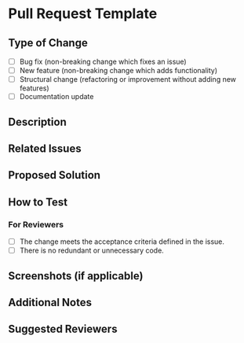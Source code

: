 # Pull Request Template

## Type of Change

<!-- Mark the appropriate box with an "x" -->

- [ ] Bug fix (non-breaking change which fixes an issue)
- [ ] New feature (non-breaking change which adds functionality)
- [ ] Structural change (refactoring or improvement without adding new features)
- [ ] Documentation update

## Description

<!-- Briefly describe what was done and why. This helps reviewers understand the context of the PR without diving into the code immediately. -->

## Related Issues

<!-- Link the issues related to this PR. For example: Closes #123, Fixes #456. This links the PR directly to the problem being addressed. -->

## Proposed Solution

<!-- Briefly describe the solution and the steps taken to resolve the issue. This gives a clear view of what's being done, saving reviewers' time. -->

## How to Test

<!-- Explain how reviewers can test this change. Include terminal commands, screenshots, or step-by-step instructions. This facilitates the validation of your contribution. -->

### For Reviewers

- [ ] The change meets the acceptance criteria defined in the issue.
- [ ] There is no redundant or unnecessary code.

## Screenshots (if applicable)

<!-- If the change involves any visual elements, add screenshots to help reviewers understand the change. -->

## Additional Notes

<!-- Any additional information that might be useful for the reviewers, such as challenges faced or environment details. -->

## Suggested Reviewers

<!-- Mention people who should review this PR based on the nature of the change. For example: @username -->
